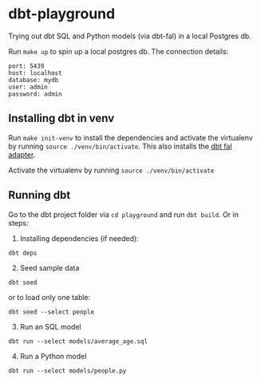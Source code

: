 # dbt-playground

Trying out dbt SQL and Python models (via dbt-fal) in a local Postgres db.

Run `make up` to spin up a local postgres db. The connection details:

```
port: 5439
host: localhost
database: mydb
user: admin
password: admin
```

## Installing dbt in venv

Run `make init-venv` to install the dependencies and activate the virtualenv by running `source ./venv/bin/activate`.
This also installs the [dbt fal adapter](https://github.com/fal-ai/fal).

Activate the virtualenv by running `source ./venv/bin/activate`

## Running dbt

Go to the dbt project folder via `cd playground` and run `dbt build`. Or in steps:

1. Installing dependencies (if needed):

```
dbt deps
```

2. Seed sample data

```
dbt seed
```

or to load only one table:

```
dbt seed --select people
```

3. Run an SQL model

```
dbt run --select models/average_age.sql
```

4. Run a Python model

```
dbt run --select models/people.py
```